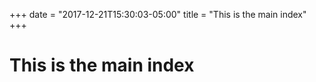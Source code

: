 +++
date = "2017-12-21T15:30:03-05:00"
title = "This is the main index"
+++

# This is the main index